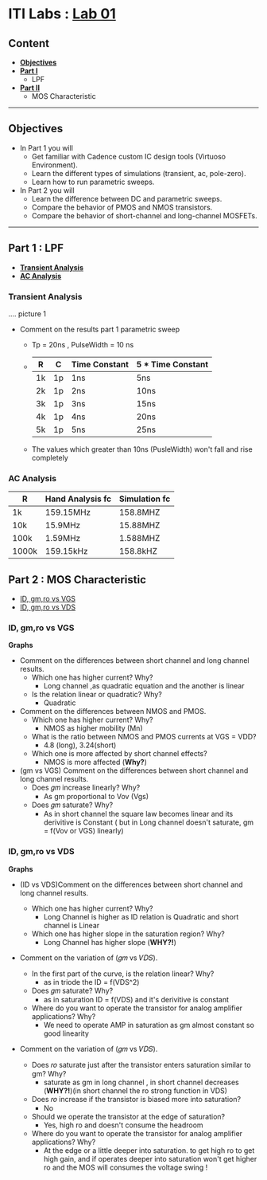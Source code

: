 # ITI Labs : [Lab 01 ](https://drive.google.com/file/d/1FAo3KbqsqRK1p54LpjCC_IsYeiku3pyO/view?usp=share_link)

## Content 
* [**Objectives**]()
*  [**Part I**](#part-1--lpf)
    * LPF
*  [**Part II**]() 
    * MOS Characteristic   

-----------------------

## Objectives 

* In Part 1 you will
    * Get familiar with Cadence custom IC design tools (Virtuoso Environment).
    * Learn the different types of simulations (transient, ac, pole-zero).
    * Learn how to run parametric sweeps.
* In Part 2 you will
    * Learn the difference between DC and parametric sweeps.
    * Compare the behavior of PMOS and NMOS transistors.
    * Compare the behavior of short-channel and long-channel MOSFETs.

--------------------------

## Part 1 : LPF 

* [**Transient Analysis**]()
* [**AC Analysis**]()

### Transient Analysis

.... picture 1 


* Comment on the results part 1 parametric sweep 
    * Tp = 20ns , PulseWidth = 10 ns
    * |R|C|Time Constant|5 * Time Constant |
      |-|-|-------------|-----------------|
      |1k|1p|1ns|5ns|
      |2k|1p|2ns|10ns|
      |3k|1p|3ns|15ns|
      |4k|1p|4ns|20ns|
      |5k|1p|5ns|25ns|
        
    * The values which greater than 10ns (PusleWidth) won't fall and rise completely

### AC Analysis


|R|Hand Analysis fc|Simulation fc|
|-|----------------|-------------|
|1k|159.15MHz|158.8MHZ|
|10k|15.9MHz|15.88MHZ|
|100k|1.59MHz|1.588MHZ|
|1000k|159.15kHz|158.8kHZ|



## Part 2 : MOS Characteristic

* [ID, gm,ro vs VGS]()
* [ID, gm,ro vs VDS]()


### ID, gm,ro vs VGS

 **Graphs**

* Comment on the differences between short channel and long channel results.
    * Which one has higher current? Why? 
        * Long channel ,as quadratic equation and the another is linear
    * Is the relation linear or quadratic? Why?
        *   Quadratic
* Comment on the differences between NMOS and PMOS.
    * Which one has higher current? Why?
        * NMOS as higher mobility (Mn)
    * What is the ratio between NMOS and PMOS currents at VGS = VDD?
        * 4.8 (long), 3.24(short)
    * Which one is more affected by short channel effects?
        * NMOS is more affected (**Why?**)
* (gm vs VGS) Comment on the differences between short channel and long channel results.
    * Does 𝑔𝑚 increase linearly? Why?
        * As gm proportional to Vov (Vgs)
    * Does 𝑔𝑚 saturate? Why?
        * As in short channel the square law becomes linear and its derivitive is Constant ( but in Long channel doesn't saturate, gm = f(Vov or VGS) linearly)
### ID, gm,ro vs VDS

 **Graphs**

* (ID vs VDS)Comment on the differences between short channel and long channel results.
    * Which one has higher current? Why?
        * Long Channel is higher as ID relation is Quadratic and short channel is Linear
    * Which one has higher slope in the saturation region? Why?
        * Long Channel has higher slope (**WHY?!**)

* Comment on the variation of (𝑔𝑚 vs 𝑉𝐷𝑆).
    * In the first part of the curve, is the relation linear? Why?
        * as in triode the ID =  f(VDS^2)
    * Does 𝑔𝑚 saturate? Why?
        * as in saturation ID = f(VDS) and it's derivitive is constant
    * Where do you want to operate the transistor for analog amplifier applications? Why?
        * We need to operate AMP in saturation as gm almost constant so good linearity

* Comment on the variation of (𝑔𝑚 vs 𝑉𝐷𝑆).
    * Does 𝑟𝑜 saturate just after the transistor enters saturation similar to gm? Why? 
        * saturate as gm in long channel , in short channel decreases (**WHY?!**)(in short channel the ro strong function in VDS)
    * Does 𝑟𝑜 increase if the transistor is biased more into saturation? 
        * No
    * Should we operate the transistor at the edge of saturation? 
        * Yes, high ro and doesn't consume the headroom 
    * Where do you want to operate the transistor for analog amplifier applications? Why?
        * At the edge or a little deeper into saturation. to get high ro to get high gain, and if operates deeper into saturation won't get higher ro and the MOS will consumes the voltage swing !






